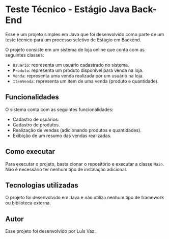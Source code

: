 # Teste Técnico - Estágio Java Back-End

Esse é um projeto simples em Java que foi desenvolvido como parte de um teste técnico para um processo seletivo de Estágio em Backend.

O projeto consiste em um sistema de loja online que conta com as seguintes classes:

- `Usuario`: representa um usuário cadastrado no sistema.
- `Produto`: representa um produto disponível para venda na loja.
- `Venda`: representa uma venda realizada por um usuário na loja.
- `ItemVenda`: representa um item de uma venda (produto e quantidade).

## Funcionalidades

O sistema conta com as seguintes funcionalidades:

- Cadastro de usuários.
- Cadastro de produtos.
- Realização de vendas (adicionando produtos e quantidades).
- Exibição de um resumo das vendas realizadas.

## Como executar

Para executar o projeto, basta clonar o repositório e executar a classe `Main`. Não é necessário ter nenhum tipo de instalação adicional.

## Tecnologias utilizadas

O projeto foi desenvolvido em Java e não utiliza nenhum tipo de framework ou biblioteca externa.


## Autor

Esse projeto foi desenvolvido por Luís Vaz.
